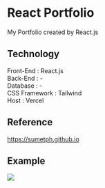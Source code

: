# React Portfolio
My Portfolio created by React.js

## Technology
Front-End : React.js  
Back-End : -  
Database : -  
CSS Framework : Tailwind  
Host : Vercel

## Reference
https://sumetph.github.io

## Example
<img src="https://i.imgur.com/16NaVX5.png" />
